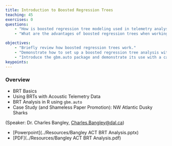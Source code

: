 ```yaml
---
title: Introduction to Boosted Regression Trees
teaching: 45
exercises: 0
questions:
    - "How is boosted regression tree modeling used in telemetry analysis?"
	- "What are the advantages of boosted regression trees when working with telemetry data?"

objectives:
	- "Briefly review how boosted regression trees work."
	- "Demonstrate how to set up a boosted regression tree analysis with acoustic telemetry data."
	- "Introduce the gbm.auto package and demonstrate its use with a case study on dusky sharks off the US Mid-Atlantic region."
keypoints:
---
```


### Overview


- BRT Basics
- Using BRTs with Acoustic Telemetry Data
- BRT Analysis in R using `gbm.auto`
- Case Study (and Shameless Paper Promotion): NW Atlantic Dusky Sharks

(Speaker: Dr. Charles Bangley, Charles.Bangley@dal.ca)

- [Powerpoint](../Resources/Bangley ACT BRT Analysis.pptx)
- [PDF](../Resources/Bangley ACT BRT Analysis.pdf)
